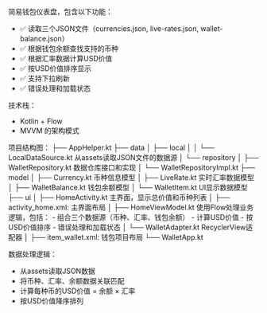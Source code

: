 简易钱包仪表盘，包含以下功能：
  - ✅ 读取三个JSON文件（currencies.json, live-rates.json, wallet-balance.json）
  - ✅ 根据钱包余额查找支持的币种
  - ✅ 根据汇率数据计算USD价值
  - ✅ 按USD价值排序显示
  - ✅ 支持下拉刷新
  - ✅ 错误处理和加载状态

技术栈：
  - Kotlin + Flow
  - MVVM 的架构模式

项目结构图：
├── AppHelper.kt
├── data
│    ├── local
│    │   └── LocalDataSource.kt         从assets读取JSON文件的数据源
│    └── repository
│        ├── WalletRepository.kt        数据仓库接口和实现
│        └── WalletRepositoryImpl.kt
├── model
│    ├── Currency.kt        币种信息模型
│    ├── LiveRate.kt        实时汇率数据模型
│    ├── WalletBalance.kt   钱包余额模型
│    └── WalletItem.kt      UI显示数据模型
├── ui
│    ├── HomeActivity.kt    主界面，显示总价值和币种列表
│        ├── activity_home.xml: 主界面布局
│    ├── HomeViewModel.kt   使用Flow处理业务逻辑，包括：
                              - 组合三个数据源（币种、汇率、钱包余额）
                              - 计算USD价值
                              - 按USD价值排序
                              - 错误处理和加载状态
│    └── WalletAdapter.kt   RecyclerView适配器
│        ├── item_wallet.xml: 钱包项目布局
└── WalletApp.kt

数据处理逻辑：
  - 从assets读取JSON数据
  - 将币种、汇率、余额数据关联匹配
  - 计算每种币的USD价值 = 余额 × 汇率
  - 按USD价值降序排列
